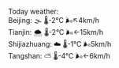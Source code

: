 Today weather:  
Beijing: 🌫  🌡️-2°C 🌬️↖4km/h  
Tianjin: 🌨  🌡️-2°C 🌬️←15km/h  
Shijiazhuang: ☁️   🌡️-1°C 🌬️5km/h  
Tangshan: ⛅️  🌡️-4°C 🌬️←6km/h  
